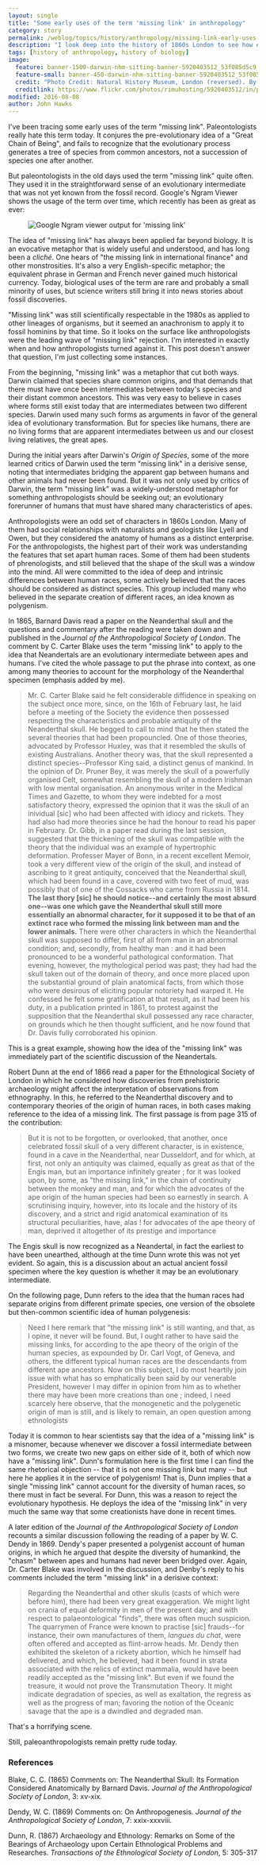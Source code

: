 ```yaml
---
layout: single
title: "Some early uses of the term 'missing link' in anthropology"
category: story
permalink: /weblog/topics/history/anthropology/missing-link-early-uses-2016.html
description: "I look deep into the history of 1860s London to see how early anthropologists reacted to Darwin."
tags: [history of anthropology, history of biology]
image:
  feature: banner-1500-darwin-nhm-sitting-banner-5920403512_53f085d5c9_o.jpg
  feature-small: banner-450-darwin-nhm-sitting-banner-5920403512_53f085d5c9_o.jpg
  credit: "Photo Credit: Natural History Museum, London (reversed). By pbkwee (Flickr) CC-BY 2.0"
  creditlink: https://www.flickr.com/photos/rimuhosting/5920403512/in/photolist-a2aBGC-ncHBoP-dRxUZj-dRy2wS-5Ebw7m-mf4ch3-63c82b-dRsqKt-dRxZBE-uQ9WX3-dRsjpK-5E5gCS-HigPxW-5EbhL6-tazxg-5E5kWm-5E14Hn-5E4Q2J-dRxU8f-tazhN-5E5mbf-4K3QJw-5Efz5h-5E12Cc-5E4QhE-gS1fNS-6L4gsU-7Cy3Cj-pAfv7M-7CGaWT-nyBGRu-nR6EX2-dRsmaa-dRxZu3-uSJr1p-5w7kgT-dRsmh4-5E5iiq-5E12w6-5w7ki6-4FgbKK-5E4QTW-dRxSUE-5wAz6g-5E7hW8-5E7iHn-5Ebz1w-taz7S-dRxSXq-5EbwYE
modified: 2016-08-08
author: John Hawks
---
```




I've been tracing some early uses of the term "missing link". Paleontologists really hate this term today. It conjures the pre-evolutionary idea of a "Great Chain of Being", and fails to recognize that the evolutionary process generates a tree of species from common ancestors, not a succession of species one after another. 

But paleontologists in the old days used the term "missing link" quite often. They used it in the straightforward sense of an evolutionary intermediate that was not yet known from the fossil record. Google's Ngram Viewer shows the usage of the term over time, which recently has been as great as ever: 

<figure>
<img src="/images/missing-link-ngram-2016.png" alt="Google Ngram viewer output for 'missing link'" />
</figure>

The idea of "missing link" has always been applied far beyond biology. It is an evocative metaphor that is widely useful and understood, and has long been a <em>clich&eacute;</em>. One hears of "the missing link in international finance" and other monstrosities. It's also a very English-specific metaphor; the equivalent phrase in German and French never gained much historical currency. Today, biological uses of the term are rare and probably a small minority of uses, but science writers still bring it into news stories about fossil discoveries.

"Missing link" was still scientifically respectable in the 1980s as applied to other lineages of organisms, but it seemed an anachronism to apply it to fossil hominins by that time. So it looks on the surface like anthropologists were the leading wave of "missing link" rejection. I'm interested in exactly when and how anthropologists turned against it. This post doesn't answer that question, I'm just collecting some instances. 

From the beginning, "missing link" was a metaphor that cut both ways. Darwin claimed that species share common origins, and that demands that there must have once been intermediates between today's species and their distant common ancestors. This was very easy to believe in cases where forms still exist today that are intermediates between two different species. Darwin used many such forms as arguments in favor of the general idea of evolutionary transformation. But for species like humans, there are no living forms that are apparent intermediates between us and our closest living relatives, the great apes. 

During the initial years after Darwin's <em>Origin of Species</em>, some of the more learned critics of Darwin used the term "missing link" in a derisive sense, noting that intermediates bridging the apparent gap between humans and other animals had never been found. But it was not only used by critics of Darwin, the term "missing link" was a widely-understood metaphor for something anthropologists should be seeking out; an evolutionary forerunner of humans that must have shared many characteristics of apes. 

Anthropologists were an odd set of characters in 1860s London. Many of them had social relationships with naturalists and geologists like Lyell and Owen, but they considered the  anatomy of humans as a distinct enterprise. For the anthropologists, the highest part of their work was understanding the features that set apart human races. Some of them had been students of phrenologists, and still believed that the shape of the skull was a window into the mind. All were committed to the idea of deep and intrinsic differences between human races, some actively believed that the races should be considered as distinct species. This group included many who believed in the separate creation of different races, an idea known as polygenism. 

In 1865, Barnard Davis read a paper on the Neanderthal skull and the questions and commentary after the reading were taken down and published in the <em>Journal of the Anthropological Society of London</em>. The comment by C. Carter Blake uses the term "missing link" to apply to the idea that Neandertals are an evolutionary intermediate between apes and humans. I've cited the whole passage to put the phrase into context, as one among many theories to account for the morphology of the Neanderthal specimen (emphasis added by me). 

<blockquote>Mr. C. Carter Blake said he felt considerable diffidence in
speaking on the subject once more, since, on the 16th of February last, he laid before a meeting of the Society the evidence then possessed respecting the characteristics and probable antiquity of the Neanderthal skull. He begged to call to mind that he then stated the several theories that had been propouncled. One of those theories, advocated by Professor Huxley, was that it resembled the skulls of existing Australians. Another theory was, that the skull represented a distinct species--Professor King said, a distinct genus of mankind. In the opinion of Dr. Pruner Bey, it was merely the skull of a powerfully organised Celt, somewhat resembling the skull of a modern Irishman with low mental organisation. An anonymous writer in the Medical Times and Gazette, to whom they were indebted for a most satisfactory theory, expressed the opinion that it was the skull of an inividual [sic] who had been affected with idiocy and rickets. They had also had more theories since he had the honour to read his paper in February. Dr. Gibb, in a paper read during the last session, suggested that the thickening of the skull was compatible with the theory that the individual was an example of hypertrophic deformation. Professer Mayer of Bonn, in a recent excellent Memoir, took a very different view of the origin of the skull, and instead of ascribing to it great antiquity, conceived that the Neanderthal skull, which had been found in a cave, covered with two feet of mud, was possibly that of one of the Cossacks who came from Russia in 1814. <strong>The last thory [sic] he should notice--and certainly the most absurd one--was one which gave the Neanderthal skull still more essentially an abnormal character, for it supposed it to be that of an extinct race who formed the missing link between man and the lower animals.</strong> There were other characters in which the Neanderthal skull was supposed to differ, first of all from man in an abnormal condition; and, secondly, from healthy man : and it had been pronounced to be a wonderful pathological conformation. That evening, however, the mythological period was past; they had had the skull taken out of the domain of theory, and once more placed upon the substantial ground of plain anatomical facts, from which those who were desirous of eliciting popular notoriety had warped it. He confessed he felt some gratification at that result, as it had been his duty, in a publication printed in 1861, to protest against the supposition that the Neanderthal skull possessed any race character, on grounds which he then thought sufficient, and he now found that Dr. Davis fully corroborated his opinion. </blockquote>

This is a great example, showing how the idea of the "missing link" was immediately part of the scientific discussion of the Neandertals. 


Robert Dunn at the end of 1866 read a paper for the Ethnological Society of London in which he considered how discoveries from prehistoric archaeology might affect the interpretation of observations from ethnography. In this, he referred to the Neanderthal discovery and to contemporary theories of the origin of human races, in both cases making reference to the idea of a missing link. The first passage is from page 315 of the contribution: 

<blockquote>But it is not to be forgotten, or overlooked, that another, once celebrated fossil skull of a very different character, is in existence, found in a cave in the Neanderthal, near Dusseldorf, and for which, at first, not only an antiquity was claimed, equally as great as that of the Engis man, but an importance infinitely greater ; for it was looked upon, by some, as "the missing link," in the chain of continuity between the monkey and man, and for which the advocates of the ape origin of the human species had been so earnestly in search. A scrutinising inquiry, however, into its locale and the history of its discovery, and a strict and rigid anatomical examination of its structural peculiarities, have, alas ! for advocates of the ape theory of man, deprived it altogether of its prestige and importance</blockquote>

The Engis skull is now recognized as a Neandertal, in fact the earliest to have been unearthed, although at the time Dunn wrote this was not yet evident. So again, this is a discussion about an actual ancient fossil specimen where the key question is whether it may be an evolutionary intermediate. 

On the following page, Dunn refers to the idea that the human races had separate origins from different primate species, one version of the obsolete but then-common scientific idea of human polygenesis: 

<blockquote>Need I here remark that "the missing link" is still wanting, and that, as I opine, it never will be found. But, I ought rather to have said the missing links, for according to the ape theory of the origin of the human species, as expounded by Dr. Carl Vogt, of Geneva, and others, the different typical human races are the descendants from different ape ancestors. Now on this subject, I do most heartily join issue with what has so emphatically been said by our venerable President, however I may differ in opinion from him as to whether there may have been more creations than one ; indeed, I need scarcely here observe, that the monogenetic and the polygenetic origin of man is still, and is likely to remain, an open question among ethnologists</blockquote>

Today it is common to hear scientists say that the idea of a "missing link" is a misnomer, because whenever we discover a fossil intermediate between two forms, we create two new gaps on either side of it, both of which now have a "missing link". Dunn's formulation here is the first time I can find the same rhetorical objection -- that it is not one missing link but many -- but here he applies it in the service of polygenism! That is, Dunn implies that a single "missing link" cannot account for the diversity of human races, so there must in fact be several. For Dunn, this was a reason to reject the evolutionary hypothesis. He deploys the idea of the "missing link" in very much the same way that some creationists have done in recent times. 


A later edition of the <em>Journal of the Anthropological Society of London</em> recounts a similar discussion following the reading of a paper by W. C. Dendy in 1869. Dendy's paper presented a polygenist account of human origins, in which he argued that despite the diversity of humankind, the "chasm" between apes and humans had never been bridged over. Again, Dr. Carter Blake was involved in the discussion, and Denby's reply to his comments included the term "missing link" in a derisive context: 

<blockquote>Regarding the Neanderthal and other skulls (casts of which were before him), there had been very great exaggeration. We might light on crania of equal deformity in men of the present day; and with respect to palaeontological "finds", there was often much suspicion. The quarrymen of France were known to practise [sic] frauds--for instance, their own manufactures of them, <em>langues du chat</em>, were often offered and accepted as flint-arrow heads. Mr. Dendy then exhibited the skeleton of a rickety abortion, which he himself had delivered, and which, he believed, had it been found in strata associated with the relics of extinct mammalia, would have been readily accepted as the "missing link". But even if we found the treasure, it would not prove the Transmutation Theory. It might indicate degradation of species, as well as exaltation, the regress as well as the progress of man; favoring the notion of the Oceanic savage that the ape is a dwindled and degraded man.</blockquote>

That's a horrifying scene. 

Still, paleoanthropologists remain pretty rude today. 




### References

<p class="cite">Blake, C. C. (1865) Comments on: The Neanderthal Skull: Its Formation Considered Anatomically by Barnard Davis. <em>Journal of the Anthropological Society of London</em>, 3: xv-xix.</p>

<p class="cite">Dendy, W. C. (1869) Comments on: On Anthropogenesis. <em>Journal of the Anthropological Society of London</em>, 7: xxix-xxxviii.</p>

<p class="cite">Dunn, R. (1867) Archaeology and Ethnology: Remarks on Some of the Bearings of Archaeology upon Certain Ethnological Problems and Researches. <em>Transactions of the Ethnological Society of London</em>, 5: 305-317

